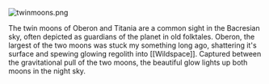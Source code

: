 ![](assets/twinmoons.png "twinmoons.png")

The twin moons of Oberon and Titania are a common sight in the Bacresian sky, often depicted as guardians of the planet in old folktales. 
Oberon, the largest of the two moons was stuck my something long ago, shattering it's surface and spewing glowing regolith into [[Wildspace]]. Captured between the gravitational pull of the two moons, the beautiful glow lights up both moons in the night sky.